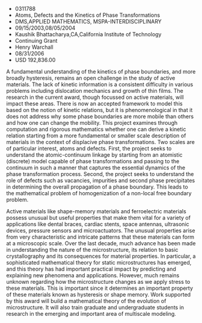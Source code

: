 
* 0311788
* Atoms, Defects and the Kinetics of Phase Transformations
* DMS,APPLIED MATHEMATICS, MSPA-INTERDISCIPLINARY
* 09/15/2003,08/05/2004
* Kaushik Bhattacharya,CA,California Institute of Technology
* Continuing Grant
* Henry Warchall
* 08/31/2006
* USD 192,836.00

A fundamental understanding of the kinetics of phase boundaries, and more
broadly hysteresis, remains an open challenge in the study of active materials.
The lack of kinetic information is a consistent difficulty in various problems
including dislocation mechanics and growth of thin films. The research in the
current award, though focussed on active materials, will impact these areas.
There is now an accepted framework to model this based on the notion of kinetic
relations, but it is phenomenological in that it does not address why some phase
boundaries are more mobile than others and how one can change the mobility. This
project examines through computation and rigorous mathematics whether one can
derive a kinetic relation starting from a more fundamental or smaller scale
description of materials in the context of displacive phase transformations. Two
scales are of particular interest, atoms and defects. First, the project seeks
to understand the atomic-continuum linkage by starting from an atomistic
(discrete) model capable of phase transformations and passing to the continuum
in such a manner that captures the essential dynamics of the phase
transformation process. Second, the project seeks to understand the role of
defects such as vacancies, impurities and second phase precipitates in
determining the overall propagation of a phase boundary. This leads to the
mathematical problem of homogenization of a non-local free boundary problem.

Active materials like shape-memory materials and ferroelectric materials possess
unusual but useful properties that make them vital for a variety of applications
like dental braces, cardiac stents, space antennas, ultrasonic devices, pressure
sensors and microactuators. The unusual properties arise from very
characteristic and intricate patterns that these materials can form at a
microscopic scale. Over the last decade, much advance has been made in
understanding the nature of the microstructure, its relation to basic
crystallography and its consequences for material properties. In particular, a
sophisticated mathematical theory for static microstructures has emerged, and
this theory has had important practical impact by predicting and explaining new
phenomena and applications. However, much remains unknown regarding how the
microstructure changes as we apply stress to these materials. This is important
since it determines an important property of these materials known as hysteresis
or shape memory. Work supported by this award will build a mathematical theory
of the evolution of microstructure. It will also train graduate and
undergraduate students in research in the emerging and important area of
multiscale modeling.


